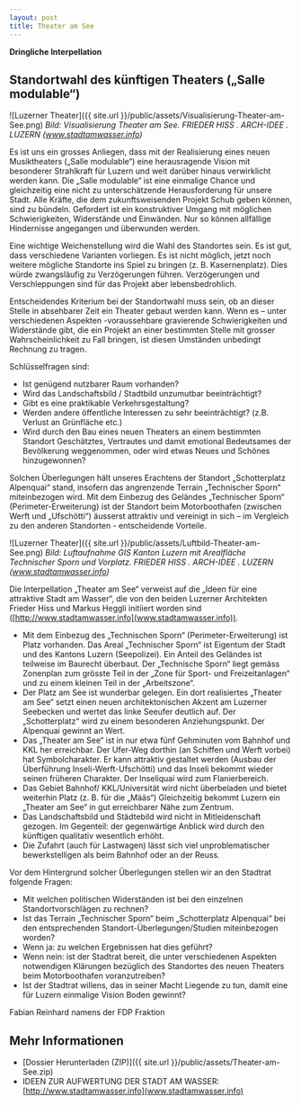 ```yaml
---
layout: post
title: Theater am See
---
```


**Dringliche Interpellation**

## Standortwahl des künftigen Theaters („Salle modulable“)

![Luzerner Theater]({{ site.url }}/public/assets/Visualisierung-Theater-am-See.png)
*Bild: Visualisierung Theater am See. FRIEDER HISS . ARCH-IDEE . LUZERN (www.stadtamwasser.info)*

Es ist uns ein grosses Anliegen, dass mit der Realisierung eines neuen Musiktheaters („Salle modulable“) eine herausragende Vision mit besonderer Strahlkraft für Luzern und weit darüber hinaus verwirklicht werden kann. Die „Salle modulable“ ist eine einmalige Chance und gleichzeitig eine nicht zu unterschätzende Herausforderung für unsere Stadt. Alle Kräfte, die dem zukunftsweisenden Projekt Schub geben können, sind zu bündeln. Gefordert ist ein konstruktiver Umgang mit möglichen Schwierigkeiten, Widerstände und Einwänden. Nur so können allfällige Hindernisse angegangen und überwunden werden.

Eine wichtige Weichenstellung wird die Wahl des Standortes sein. Es ist gut, dass verschiedene Varianten vorliegen. Es ist nicht möglich, jetzt noch weitere mögliche Standorte ins Spiel zu bringen (z. B. Kasernenplatz). Dies würde zwangsläufig zu Verzögerungen führen. Verzögerungen und Verschleppungen sind für das Projekt aber lebensbedrohlich. 

Entscheidendes Kriterium bei der Standortwahl muss sein, ob an dieser Stelle in absehbarer Zeit ein Theater gebaut werden kann. Wenn es – unter verschiedenen Aspekten -voraussehbare gravierende Schwierigkeiten und Widerstände gibt, die ein Projekt an einer bestimmten Stelle mit grosser Wahrscheinlichkeit zu Fall bringen, ist diesen Umständen unbedingt Rechnung zu tragen. 

Schlüsselfragen sind:	

-	Ist genügend nutzbarer Raum vorhanden?
-	Wird das Landschaftsbild / Stadtbild unzumutbar beeinträchtigt?
-	Gibt es eine praktikable Verkehrsgestaltung?
-	Werden andere öffentliche Interessen zu sehr beeinträchtigt? (z.B. Verlust an Grünfläche etc.)
-	Wird durch den Bau eines neuen Theaters an einem bestimmten Standort Geschätztes, Vertrautes und damit emotional Bedeutsames der Bevölkerung weggenommen, oder wird etwas Neues und Schönes hinzugewonnen?

Solchen Überlegungen hält unseres Erachtens der Standort „Schotterplatz Alpenquai“ stand, insofern das angrenzende Terrain „Technischer Sporn“ miteinbezogen wird. Mit dem Einbezug des Geländes „Technischer Sporn“ (Perimeter-Erweiterung) ist der Standort beim Motorboothafen (zwischen Werft und „Ufschötti“) äusserst attraktiv und vereinigt in sich – im Vergleich zu den anderen Standorten - entscheidende Vorteile. 

![Luzerner Theater]({{ site.url }}/public/assets/Luftbild-Theater-am-See.png)
*Bild: Luftaufnahme GIS Kanton Luzern mit Arealfläche Technischer Sporn und Vorplatz. FRIEDER HISS . ARCH-IDEE . LUZERN (www.stadtamwasser.info)*

Die Interpellation „Theater am See“ verweist auf die „Ideen für eine attraktive Stadt am Wasser“, die von den beiden Luzerner Architekten Frieder Hiss und Markus Heggli initiiert worden sind ([http://www.stadtamwasser.info](www.stadtamwasser.info)).

-	Mit dem Einbezug des „Technischen Sporn“ (Perimeter-Erweiterung) ist Platz vorhanden. Das Areal „Technischer Sporn“ ist Eigentum der Stadt und des Kantons Luzern (Seepolizei). Ein Anteil des Geländes ist teilweise im Baurecht überbaut. Der „Technische Sporn“ liegt gemäss Zonenplan zum grösste Teil in der „Zone für Sport- und Freizeitanlagen“ und zu einem kleinen Teil in der „Arbeitszone“.
-	 Der Platz am See ist wunderbar gelegen. Ein dort realisiertes „Theater am See“ setzt einen neuen architektonischen Akzent am Luzerner Seebecken und wertet das linke Seeufer deutlich auf. Der „Schotterplatz“ wird zu einem besonderen Anziehungspunkt. Der Alpenquai gewinnt an Wert.
-	Das „Theater am See“ ist in nur etwa fünf Gehminuten vom Bahnhof und KKL her erreichbar. Der Ufer-Weg dorthin (an Schiffen und Werft vorbei) hat Symbolcharakter. Er kann attraktiv gestaltet werden (Ausbau der Überführung Inseli-Werft-Ufschötti) und das Inseli bekommt wieder seinen früheren Charakter. Der Inseliquai wird zum Flanierbereich. 
-	Das Gebiet Bahnhof/ KKL/Universität wird nicht überbeladen und bietet weiterhin Platz (z. B. für die „Määs“) Gleichzeitig bekommt Luzern ein „Theater am See“ in gut erreichbarer Nähe zum Zentrum.
-	Das Landschaftsbild und Städtebild wird nicht in Mitleidenschaft gezogen. Im Gegenteil: der gegenwärtige Anblick wird durch den künftigen qualitativ wesentlich erhöht. 
-	Die Zufahrt (auch für Lastwagen) lässt sich viel unproblematischer bewerkstelligen als beim Bahnhof oder an der Reuss.

Vor dem Hintergrund solcher Überlegungen stellen wir an den Stadtrat folgende Fragen:

-	Mit welchen politischen Widerständen ist bei den einzelnen Standortvorschlägen zu rechnen?
-	Ist das Terrain „Technischer Sporn“ beim „Schotterplatz Alpenquai“ bei den entsprechenden Standort-Überlegungen/Studien miteinbezogen worden?
-	Wenn ja: zu welchen Ergebnissen hat dies geführt?
-	Wenn nein: ist der Stadtrat bereit, die unter verschiedenen Aspekten notwendigen Klärungen bezüglich des Standortes des neuen Theaters beim Motorboothafen voranzutreiben?
-	Ist der Stadtrat willens, das in seiner Macht Liegende zu tun, damit eine für Luzern einmalige Vision Boden gewinnt? 

Fabian Reinhard 
namens der FDP Fraktion

## Mehr Informationen

- [Dossier Herunterladen (ZIP)]({{ site.url }}/public/assets/Theater-am-See.zip)
- IDEEN ZUR AUFWERTUNG DER STADT AM WASSER: [http://www.stadtamwasser.info](www.stadtamwasser.info)

